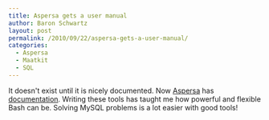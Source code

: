 ```yaml
---
title: Aspersa gets a user manual
author: Baron Schwartz
layout: post
permalink: /2010/09/22/aspersa-gets-a-user-manual/
categories:
  - Aspersa
  - Maatkit
  - SQL
---
```

It doesn't exist until it is nicely documented. Now [Aspersa][1] has [documentation][2]. Writing these tools has taught me how powerful and flexible Bash can be. Solving MySQL problems is a lot easier with good tools!

 [1]: http://code.google.com/p/aspersa/
 [2]: http://aspersa.googlecode.com/svn/html/index.html
